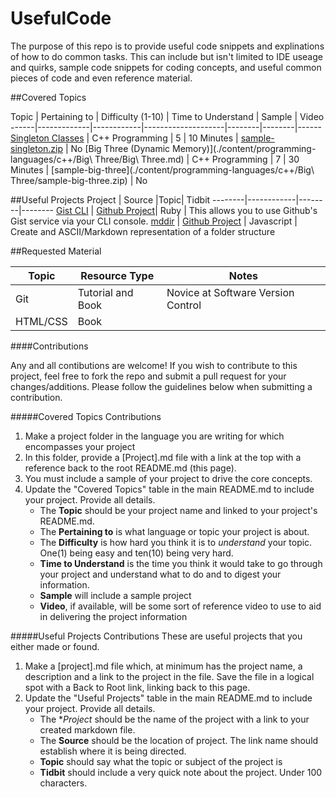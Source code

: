UsefulCode
==========

The purpose of this repo is to provide useful code snippets and explinations of how to do common tasks. This can include but isn't limited to IDE useage and quirks, sample code snippets for coding concepts, and useful common pieces of code and even reference material.

##Covered Topics

Topic | Pertaining to | Difficulty (1-10) | Time to Understand | Sample | Video
------|-------------|------------|--------------------|--------|--------|------
[Singleton Classes](./content/programming-languages/c++/Singleton/Singleton.md) | C++ Programming | 5 | 10 Minutes | [sample-singleton.zip](./content/programming-languages/c++/Singleton/sample-singleton.zip) | No
[Big Three (Dynamic Memory)](./content/programming-languages/c++/Big\ Three/Big\ Three.md) | C++ Programming | 7 | 30 Minutes | [sample-big-three](./content/programming-languages/c++/Big\ Three/sample-big-three.zip) | No

##Useful Projects
Project | Source |Topic| Tidbit
--------|------------|--------|--------
[Gist CLI](./content/interesting-projects/github/gist-cli.md) | [Github Project](https://github.com/defunkt/gist)| Ruby | This allows you to use Github's Gist service via your CLI console.
[mddir](./content/interesting-projects/github/mddir.md) | [Github Project](https://github.com/JohnByrneRepo/mddir) | Javascript | Create and ASCII/Markdown representation of a folder structure

##Requested Material

Topic | Resource Type | Notes
------|---------------|-------
Git   | Tutorial and Book | Novice at Software Version Control
HTML/CSS | Book | 

####Contributions

Any and all contibutions are welcome! If you wish to contribute to this project, feel free to fork the repo and submit a pull request for your changes/additions. Please follow the guidelines below when submitting a contribution.

#####Covered Topics Contributions
1. Make a project folder in the language you are writing for which encompasses your project
2. In this folder, provide a [Project].md file with a link at the top with a reference back to the root README.md (this page).
3. You must include a sample of your project to drive the core concepts.
4. Update the "Covered Topics" table in the main README.md to include your project. Provide all details.
    - The **Topic** should be your project name and linked to your project's README.md.
    - The **Pertaining to** is what language or topic your project is about.
    - The **Difficulty** is how hard you think it is to *understand* your topic. One(1) being easy and ten(10) being very hard.
    - **Time to Understand** is the time you think it would take to go through your project and understand what to do and to digest your information.
    - **Sample** will include a sample project
    - **Video**, if available, will be some sort of reference video to use to aid in delivering the project information
    
#####Useful Projects Contributions
These are useful projects that you either made or found.

1. Make a [project].md file which, at minimum has the project name, a description and a link to the project in the file. Save the file in a logical spot with a Back to Root link, linking back to this page.
2. Update the "Useful Projects" table in the main README.md to include your project. Provide all details.
    - The **Project* should be the name of the project with a link to your created markdown file.
    - The **Source** should be the location of project. The link name should establish where it is being directed.
    - **Topic** should say what the topic or subject of the project is
    - **Tidbit** should include a very quick note about the project. Under 100 characters.






